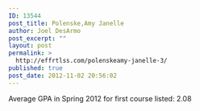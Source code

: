 ```yaml
---
ID: 13544
post_title: Polenske,Amy Janelle
author: Joel DesArmo
post_excerpt: ""
layout: post
permalink: >
  http://effrtlss.com/polenskeamy-janelle-3/
published: true
post_date: 2012-11-02 20:56:02
---
```

<p>Average GPA in Spring 2012 for first course listed: 2.08</p>